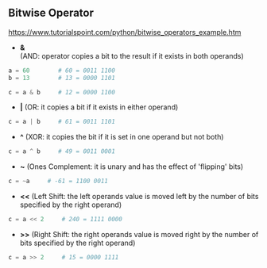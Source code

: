 ## Bitwise Operator
https://www.tutorialspoint.com/python/bitwise_operators_example.htm
- **&**             
(AND: operator copies a bit to the result if it exists in both operands)
```python
a = 60        # 60 = 0011 1100
b = 13        # 13 = 0000 1101

c = a & b     # 12 = 0000 1100
```
- **|** 
(OR: it copies a bit if it exists in either operand)
```python
c = a | b     # 61 = 0011 1101
```
- **^** (XOR: it copies the bit if it is set in one operand but not both)
```python
c = a ^ b     # 49 = 0011 0001
```
- **~** (Ones Complement: it is unary and has the effect of 'flipping' bits)
```python
c = ~a     # -61 = 1100 0011
```
- **<<** (Left Shift: the left operands value is moved left by the number of bits specified by the right operand)
```python
c = a << 2     # 240 = 1111 0000
```
- **>>** (Right Shift: the right operands value is moved right by the number of bits specified by the right operand)
```python
c = a >> 2     # 15 = 0000 1111
```